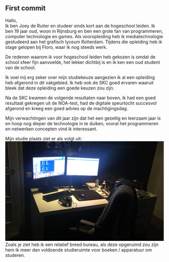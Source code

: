 ## First commit

Hallo,  
Ik ben Joey de Ruiter en studeer sinds kort aan de hogeschool leiden. Ik ben 19 jaar oud, woon in Rijnsburg en ben een grote fan van programmeren, computer technologie en games. Als vooropleiding heb ik mediatechnologie gestudeerd aan het grafisch lyceum Rotterdam. Tijdens die opleiding heb ik stage gelopen bij Floro, waar ik nog steeds werk.

De redenen waarom ik voor hogeschool leiden heb gekozen is omdat de school sfeer fijn aanvoelde, het lekker dichtbij is en ik ken een oud student van de school. 

Ik voel mij erg zeker over mijn studiekeuze aangezien ik al een opleiding heb afgerond in dit vakgebied. Ik heb ook de SKC goed ervaren waaruit bleek dat deze opleiding een goede keuzen zou zijn.

Na de SKC kwamen de volgende resultaten naar boven, ik had een goed resultaat gekregen uit de NOA-test, had de digitale speurtocht succesvol afgerond en kreeg een goed advies op de machtigingsdag.

Mijn verwachtingen van dit jaar zijn dat het een gezellig en leerzaam jaar is en hoop nog dieper de technologie in te duiken, vooral het programmeren en netwerken concepten vind ik interessant.

Mijn studie plaats ziet er als volgt uit:
![Kamer](https://raw.githubusercontent.com/0xJ0EY/ISLP/master/img/kamer.png)
Zoals je ziet heb ik een relatief breed bureau, als deze opgeruimd zou zijn hem ik meer dan voldoende studieruimte voor boeken / apparatuur om studeren.
